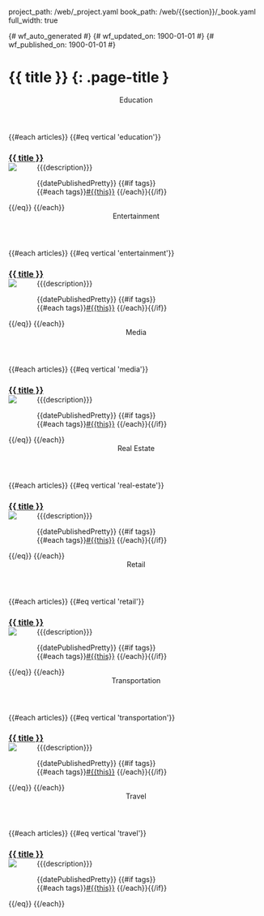 project_path: /web/_project.yaml
book_path: /web/{{section}}/_book.yaml
full_width: true

{# wf_auto_generated #}
{# wf_updated_on: 1900-01-01 #}
{# wf_published_on: 1900-01-01 #}

<style>
  .kd-tabbed-vert article h3 {
    margin-bottom: 0;
  }
  .kd-tabbed-vert article h3 + p {
    margin-top: 0;
  }
  .kd-tabbed-vert article img {
    max-width: 128px;
    max-height: 128px;
    float: left;
    margin: 0 40px 40px 0;
    max-width: calc((100% - 40px) / 2);
  }
</style>

# {{ title }} {: .page-title }

<section class="kd-tabbed-vert" id="vertTab">
  <article>
    <header id="education">Education</header>

{{#each articles}}
{{#eq vertical 'education'}}
<h3><a href="{{url}}">{{ title }}</a></h3>
<p>
  <a href="{{url}}">
    <img src="{{#if imageSquare}}{{imageSquare}}{{else}}/web/showcase/images/logo_google_best_practices_96dp.svg{{/if}}">
  </a>
  {{{description}}}
</p>
<p>
  {{datePublishedPretty}} 
  {{#if tags}} <br> {{#each tags}}<a href="/web/{{../../section}}/tags/{{this}}">#{{this}}</a> {{/each}}{{/if}}
</p>
<div class="clearfix"></div>
{{/eq}}
{{/each}}

  </article>
  <article>
    <header id="entertainment">Entertainment</header>

{{#each articles}}
{{#eq vertical 'entertainment'}}
<h3><a href="{{url}}">{{ title }}</a></h3>
<p>
  <a href="{{url}}">
    <img src="{{#if imageSquare}}{{imageSquare}}{{else}}/web/showcase/images/logo_google_best_practices_96dp.svg{{/if}}">
  </a>
  {{{description}}}
</p>
<p>
  {{datePublishedPretty}} 
  {{#if tags}} <br> {{#each tags}}<a href="/web/{{../../section}}/tags/{{this}}">#{{this}}</a> {{/each}}{{/if}}
</p>
<div class="clearfix"></div>
{{/eq}}
{{/each}}

  </article>
  <article>
    <header id="media">Media</header>

{{#each articles}}
{{#eq vertical 'media'}}
<h3><a href="{{url}}">{{ title }}</a></h3>
<p>
  <a href="{{url}}">
    <img src="{{#if imageSquare}}{{imageSquare}}{{else}}/web/showcase/images/logo_google_best_practices_96dp.svg{{/if}}">
  </a>
  {{{description}}}
</p>
<p>
  {{datePublishedPretty}} 
  {{#if tags}} <br> {{#each tags}}<a href="/web/{{../../section}}/tags/{{this}}">#{{this}}</a> {{/each}}{{/if}}
</p>
<div class="clearfix"></div>
{{/eq}}
{{/each}}

  </article>
  <article>
    <header id="real-estate">Real Estate</header>

{{#each articles}}
{{#eq vertical 'real-estate'}}
<h3><a href="{{url}}">{{ title }}</a></h3>
<p>
  <a href="{{url}}">
    <img src="{{#if imageSquare}}{{imageSquare}}{{else}}/web/showcase/images/logo_google_best_practices_96dp.svg{{/if}}">
  </a>
  {{{description}}}
</p>
<p>
  {{datePublishedPretty}} 
  {{#if tags}} <br> {{#each tags}}<a href="/web/{{../../section}}/tags/{{this}}">#{{this}}</a> {{/each}}{{/if}}
</p>
<div class="clearfix"></div>
{{/eq}}
{{/each}}

  </article>
  <article>
    <header id="retail">Retail</header>

{{#each articles}}
{{#eq vertical 'retail'}}
<h3><a href="{{url}}">{{ title }}</a></h3>
<p>
  <a href="{{url}}">
    <img src="{{#if imageSquare}}{{imageSquare}}{{else}}/web/showcase/images/logo_google_best_practices_96dp.svg{{/if}}">
  </a>
  {{{description}}}
</p>
<p>
  {{datePublishedPretty}} 
  {{#if tags}} <br> {{#each tags}}<a href="/web/{{../../section}}/tags/{{this}}">#{{this}}</a> {{/each}}{{/if}}
</p>
<div class="clearfix"></div>
{{/eq}}
{{/each}}

  </article>
  <article>
    <header id="transportation">Transportation</header>

{{#each articles}}
{{#eq vertical 'transportation'}}
<h3><a href="{{url}}">{{ title }}</a></h3>
<p>
  <a href="{{url}}">
    <img src="{{#if imageSquare}}{{imageSquare}}{{else}}/web/showcase/images/logo_google_best_practices_96dp.svg{{/if}}">
  </a>
  {{{description}}}
</p>
<p>
  {{datePublishedPretty}} 
  {{#if tags}} <br> {{#each tags}}<a href="/web/{{../../section}}/tags/{{this}}">#{{this}}</a> {{/each}}{{/if}}
</p>
<div class="clearfix"></div>
{{/eq}}
{{/each}}

  </article>
  <article>
    <header id="travel">Travel</header>

{{#each articles}}
{{#eq vertical 'travel'}}
<h3><a href="{{url}}">{{ title }}</a></h3>
<p>
  <a href="{{url}}">
    <img src="{{#if imageSquare}}{{imageSquare}}{{else}}/web/showcase/images/logo_google_best_practices_96dp.svg{{/if}}">
  </a>
  {{{description}}}
</p>
<p>
  {{datePublishedPretty}} 
  {{#if tags}} <br> {{#each tags}}<a href="/web/{{../../section}}/tags/{{this}}">#{{this}}</a> {{/each}}{{/if}}
</p>
<div class="clearfix"></div>
{{/eq}}
{{/each}}

  </article>
</section>

